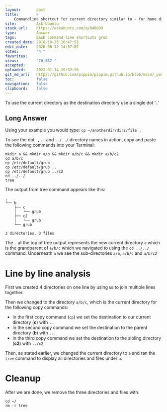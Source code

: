 ```yaml
---
layout:       post
title:        >
    Commandline shortcut for current directory similar to ~ for home directory?
site:         Ask Ubuntu
stack_url:    https://askubuntu.com/q/840899
type:         Answer
tags:         bash command-line shortcuts grub
created_date: 2016-10-23 16:47:53
edit_date:    2020-06-12 14:37:07
votes:        "4 "
favorites:    
views:        "70,667 "
accepted:     
uploaded:     2022-01-14 19:32:50
git_md_url:   https://github.com/pippim/pippim.github.io/blob/main/_posts/2016/2016-10-23-Commandline-shortcut-for-current-directory-similar-to-~-for-home-directory^.md
toc:          false
navigation:   false
clipboard:    false
---
```


To use the current directory as the destination directory use a single dot '**`.`**'

## Long Answer


Using your example you would type: `cp ~/anotherdir/dir2/file .`

To see the dot `.`, `..` and `../../` directory names in action, copy and paste the following commands into your Terminal:

``` 
mkdir a && mkdir a/b && mkdir a/b/c && mkdir a/b/c2
cd a/b/c
cp /etc/default/grub .
cp /etc/default/grub ..
cp /etc/default/grub ../c2
cd ../../
tree

```

The output from tree command appears like this:

``` 
.
└── b
    ├── c
    │   └── grub
    ├── c2
    │   └── grub
    └── grub

3 directories, 3 files

```

The `.` at the top of tree output represents the new current directory `a`  which is the grandparent of `a/b/c` which we navigated to using the `cd ../../` command. Underneath `a` we see the sub-directories `a/b`, `a/b/c` and `a/b/c2`

# Line by line analysis

First we created 4 directories on one line by using `&&` to join multiple lines together. 

Then we changed to the directory `a/b/c`, which is the current directory for the following copy commands:

 - In the first copy command (`cp`) we set the destination to our
   current directory (**c**) with `.`.
 - In the second copy command we set the destination to the parent
   directory (**b**) with `..`.
 - In the third copy command we set the destination to the sibling
   directory (**c2**) with `../c2`

Then, as stated earlier, we changed the current directory to `a` and ran the `tree` command to display all directories and files under `a`.

# Cleanup

After we are done, we remove the three directories and files with:

``` 
cd ~/
rm -r tree

```

